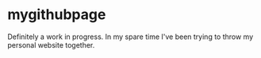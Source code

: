 mygithubpage
============

Definitely a work in progress. In my spare time I've been trying to throw my personal website together.
